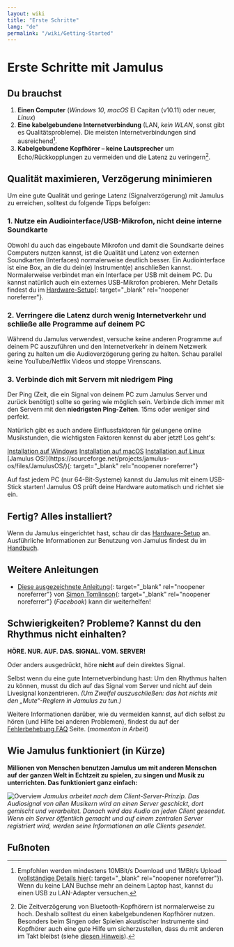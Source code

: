 ```yaml
---
layout: wiki
title: "Erste Schritte"
lang: "de"
permalink: "/wiki/Getting-Started"
---
```


# Erste Schritte mit Jamulus

## Du brauchst

1.  **Einen Computer** (_Windows 10_, _macOS_ El Capitan (v10.11) oder neuer, _Linux_)
2.  **Eine kabelgebundene Internetverbindung** (LAN, _kein WLAN_, sonst gibt es Qualitätsprobleme). Die meisten Internetverbindungen sind ausreichend[^1].
3.  **Kabelgebundene Kopfhörer – keine Lautsprecher** um Echo/Rückkopplungen zu vermeiden und die Latenz zu veringern[^2].

## Qualität maximieren, Verzögerung minimieren
Um eine gute Qualität und geringe Latenz (Signalverzögerung) mit Jamulus zu erreichen, solltest du folgende Tipps befolgen:
### 1. Nutze ein Audiointerface/USB-Mikrofon, nicht deine interne Soundkarte

Obwohl du auch das eingebaute Mikrofon und damit die Soundkarte deines Computers nutzen kannst, ist die Qualität und Latenz von externen Soundkarten (Interfaces) normalerweise deutlich besser. Ein Audiointerface ist eine Box, an die du dein(e) Instrument(e) anschließen kannst. Normalerweise verbindet man ein Interface per USB mit deinem PC. Du kannst natürlich auch ein externes USB-Mikrofon probieren. Mehr Details findest du im [Hardware-Setup](Hardware-Setup){: target="_blank" rel="noopener noreferrer"}.

### 2. Verringere die Latenz durch wenig Internetverkehr und schließe alle Programme auf deinem PC

Während du Jamulus verwendest, versuche keine anderen Programme auf deinem PC auszuführen und den Internetverkehr in deinem Netzwerk gering zu halten um die Audioverzögerung gering zu halten. Schau parallel keine YouTube/Netflix Videos und stoppe Virenscans.

### 3. Verbinde dich mit Servern mit niedrigem Ping
Der Ping (Zeit, die ein Signal von deinem PC zum Jamulus Server und zurück benötigt) sollte so gering wie möglich sein. Verbinde dich immer mit den Servern mit den **niedrigsten Ping-Zeiten**. 15ms oder weniger sind perfekt.

Natürlich gibt es auch andere Einflussfaktoren für gelungene online Musikstunden, die wichtigsten Faktoren kennst du aber jetzt! Los geht's:

<div class="fx-row fx-row-start-xs button-container">
  <a href="Installation-for-Windows" class="button fx-col-100-xs">Installation auf Windows</a>
  <a href="Installation-for-Macintosh" class="button fx-col-100-xs">Installation auf macOS</a>
  <a href="Installation-for-Linux" class="button fx-col-100-xs">Installation auf Linux</a>
</div>
[Jamulus OS!](https://sourceforge.net/projects/jamulus-os/files/JamulusOS/){: target="_blank" rel="noopener noreferrer"}

Auf fast jedem PC (nur 64-Bit-Systeme) kannst du Jamulus mit einem USB-Stick starten! Jamulus OS prüft deine Hardware automatisch und richtet sie ein.

## Fertig? Alles installiert?

Wenn du Jamulus eingerichtet hast, schau dir das [Hardware-Setup](Hardware-Setup) an.
Ausführliche Informationen zur Benutzung von Jamulus findest du im [Handbuch](https://github.com/corrados/jamulus/blob/master/src/res/homepage/manual.md).

## Weitere Anleitungen

* [Diese ausgezeichnete Anleitung](https://www.facebook.com/notes/jamulus-online-musicianssingers-jamming/idiots-guide-to-jamulus-app/510044532903831/){: target="_blank" rel="noopener noreferrer"} von [Simon Tomlinson](https://www.facebook.com/simon.james.tomlinson?eid=ARBQoY3KcZAtS3pGdLJuqvQTeRSOo4gHdQZT7nNzOt1oPMGgZ4_3GERe-rOyH5PxsSHVYYXjWwcqd71a){: target="_blank" rel="noopener noreferrer"} (_Facebook_) kann dir weiterhelfen!

## Schwierigkeiten? Probleme? Kannst du den Rhythmus nicht einhalten?

**HÖRE. NUR. AUF. DAS. SIGNAL. VOM. SERVER!**

Oder anders ausgedrückt, höre **nicht** auf dein direktes Signal.

Selbst wenn du eine gute Internetverbindung hast: Um den Rhythmus halten zu können, musst du dich auf das Signal vom Server und nicht auf dein Livesignal konzentrieren. _(Um Zweifel auszuschließen: das hat nichts mit den „Mute“-Reglern in Jamulus zu tun.)_

Weitere Informationen darüber, wie du vermeiden kannst, auf dich selbst zu hören (und Hilfe bei anderen Problemen), findest du auf der [Fehlerbehebung FAQ](Client-Troubleshooting) Seite. (_momentan in Arbeit_)

## Wie Jamulus funktioniert (in Kürze)

**Millionen von Menschen benutzen Jamulus um mit anderen Menschen auf der ganzen Welt in Echtzeit zu spielen, zu singen und Musik zu unterrichten. Das funktioniert ganz einfach:**

![Overview](https://user-images.githubusercontent.com/4561747/79309764-bd387280-7ef2-11ea-9d81-1e81302525e6.png)
_Jamulus arbeitet nach dem Client-Server-Prinzip. Das Audiosignal von allen Musikern wird an einen Server geschickt, dort gemischt und verarbeitet. Danach wird das Audio an jeden Client gesendet. Wenn ein Server öffentlich gemacht und auf einem zentralen Server registriert wird, werden seine Informationen an alle Clients gesendet._
## Fußnoten
[^1]: Empfohlen werden mindestens 10MBit/s Download und 1MBit/s Upload ([vollständige Details hier](Network-Requirements){: target="\_blank" rel="noopener noreferrer"}). Wenn du keine LAN Buchse mehr an deinem Laptop hast, kannst du einen USB zu LAN-Adapter versuchen.
[^2]: Die Zeitverzögerung von Bluetooth-Kopfhörern ist normalerweise zu hoch. Deshalb solltest du einen kabelgebundenen Kopfhörer nutzen. Besonders beim Singen oder Spielen akustischer Instrumente sind Kopfhörer auch eine gute Hilfe um sicherzustellen, dass du mit anderen im Takt bleibst (siehe [diesen Hinweis](Getting-Started#schwierigkeiten-probleme-kannst-du-den-rhythmus-nicht-einhalten)).
